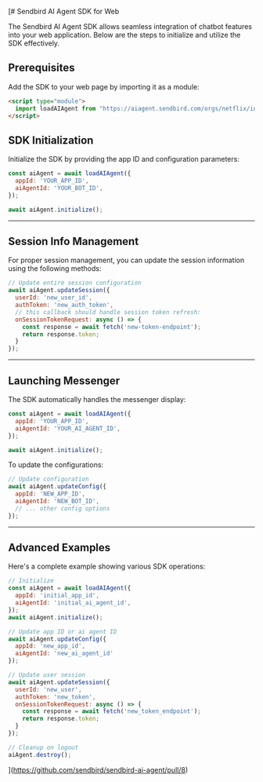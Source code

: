 [# Sendbird AI Agent SDK for Web

The Sendbird AI Agent SDK allows seamless integration of chatbot features into your web application. Below are the steps to initialize and utilize the SDK effectively.



## Prerequisites

Add the SDK to your web page by importing it as a module:

```html
<script type="module">
  import loadAIAgent from "https://aiagent.sendbird.com/orgs/netflix/index.js";
</script>
```


## SDK Initialization

Initialize the SDK by providing the app ID and configuration parameters:

```javascript
const aiAgent = await loadAIAgent({
  appId: 'YOUR_APP_ID',
  aiAgentId: 'YOUR_BOT_ID',
});

await aiAgent.initialize();
```

---

## Session Info Management

For proper session management, you can update the session information using the following methods:

```javascript
// Update entire session configuration
await aiAgent.updateSession({
  userId: 'new_user_id',
  authToken: 'new_auth_token',
  // this callback should handle session token refresh:
  onSessionTokenRequest: async () => {
    const response = await fetch('new-token-endpoint');
    return response.token;
  }
});
```

---

## Launching Messenger

The SDK automatically handles the messenger display:

```javascript
const aiAgent = await loadAIAgent({
  appId: 'YOUR_APP_ID',
  aiAgentId: 'YOUR_AI_AGENT_ID',
});

await aiAgent.initialize();
```

To update the configurations:

```javascript
// Update configuration
await aiAgent.updateConfig({
  appId: 'NEW_APP_ID',
  aiAgentId: 'NEW_BOT_ID',
  // ... other config options
});
```

---

## Advanced Examples

Here's a complete example showing various SDK operations:

```javascript
// Initialize
const aiAgent = await loadAIAgent({
  appId: 'initial_app_id',
  aiAgentId: 'initial_ai_agent_id',
});
await aiAgent.initialize();

// Update app ID or ai agent ID
await aiAgent.updateConfig({
  appId: 'new_app_id',
  aiAgentId: 'new_ai_agent_id'
});

// Update user session
await aiAgent.updateSession({
  userId: 'new_user',
  authToken: 'new_token',
  onSessionTokenRequest: async () => {
    const response = await fetch('new_token_endpoint');
    return response.token;
  }
});

// Cleanup on logout
aiAgent.destroy();
```
](https://github.com/sendbird/sendbird-ai-agent/pull/8)
